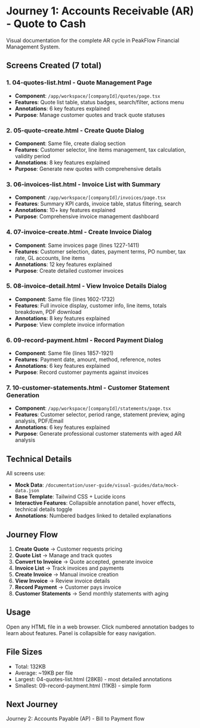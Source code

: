 # Journey 1: Accounts Receivable (AR) - Quote to Cash

Visual documentation for the complete AR cycle in PeakFlow Financial Management System.

## Screens Created (7 total)

### 1. **04-quotes-list.html** - Quote Management Page
- **Component**: `/app/workspace/[companyId]/quotes/page.tsx`
- **Features**: Quote list table, status badges, search/filter, actions menu
- **Annotations**: 6 key features explained
- **Purpose**: Manage customer quotes and track quote statuses

### 2. **05-quote-create.html** - Create Quote Dialog
- **Component**: Same file, create dialog section
- **Features**: Customer selector, line items management, tax calculation, validity period
- **Annotations**: 8 key features explained
- **Purpose**: Generate new quotes with comprehensive details

### 3. **06-invoices-list.html** - Invoice List with Summary
- **Component**: `/app/workspace/[companyId]/invoices/page.tsx`
- **Features**: Summary KPI cards, invoice table, status filtering, search
- **Annotations**: 10+ key features explained
- **Purpose**: Comprehensive invoice management dashboard

### 4. **07-invoice-create.html** - Create Invoice Dialog
- **Component**: Same invoices page (lines 1227-1411)
- **Features**: Customer selection, dates, payment terms, PO number, tax rate, GL accounts, line items
- **Annotations**: 12 key features explained
- **Purpose**: Create detailed customer invoices

### 5. **08-invoice-detail.html** - View Invoice Details Dialog
- **Component**: Same file (lines 1602-1732)
- **Features**: Full invoice display, customer info, line items, totals breakdown, PDF download
- **Annotations**: 8 key features explained
- **Purpose**: View complete invoice information

### 6. **09-record-payment.html** - Record Payment Dialog
- **Component**: Same file (lines 1857-1921)
- **Features**: Payment date, amount, method, reference, notes
- **Annotations**: 6 key features explained
- **Purpose**: Record customer payments against invoices

### 7. **10-customer-statements.html** - Customer Statement Generation
- **Component**: `/app/workspace/[companyId]/statements/page.tsx`
- **Features**: Customer selector, period range, statement preview, aging analysis, PDF/Email
- **Annotations**: 6 key features explained
- **Purpose**: Generate professional customer statements with aged AR analysis

## Technical Details

All screens use:
- **Mock Data**: `/documentation/user-guide/visual-guides/data/mock-data.json`
- **Base Template**: Tailwind CSS + Lucide icons
- **Interactive Features**: Collapsible annotation panel, hover effects, technical details toggle
- **Annotations**: Numbered badges linked to detailed explanations

## Journey Flow

1. **Create Quote** → Customer requests pricing
2. **Quote List** → Manage and track quotes
3. **Convert to Invoice** → Quote accepted, generate invoice
4. **Invoice List** → Track invoices and payments
5. **Create Invoice** → Manual invoice creation
6. **View Invoice** → Review invoice details
7. **Record Payment** → Customer pays invoice
8. **Customer Statements** → Send monthly statements with aging

## Usage

Open any HTML file in a web browser. Click numbered annotation badges to learn about features. Panel is collapsible for easy navigation.

## File Sizes

- Total: 132KB
- Average: ~19KB per file
- Largest: 04-quotes-list.html (28KB) - most detailed annotations
- Smallest: 09-record-payment.html (11KB) - simple form

## Next Journey

Journey 2: Accounts Payable (AP) - Bill to Payment flow

